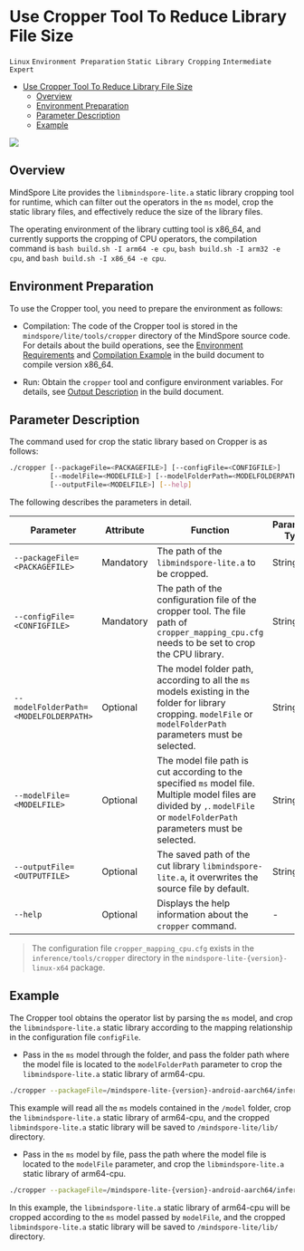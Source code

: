 # Use Cropper Tool To Reduce Library File Size

`Linux` `Environment Preparation` `Static Library Cropping` `Intermediate` `Expert`

<!-- TOC -->

- [Use Cropper Tool To Reduce Library File Size](#use-cropper-tool-to-reduce-library-file-size)
    - [Overview](#overview)
    - [Environment Preparation](#environment-preparation)
    - [Parameter Description](#parameter-description)
    - [Example](#example)

<!-- /TOC -->

<a href="https://gitee.com/mindspore/docs/blob/r1.2/tutorials/lite/source_en/use/cropper_tool.md" target="_blank"><img src="../_static/logo_source.png"></a>

## Overview

MindSpore Lite provides the `libmindspore-lite.a` static library cropping tool for runtime, which can filter out the operators in the `ms` model, crop the static library files, and effectively reduce the size of the library files.

The operating environment of the library cutting tool is x86_64, and currently supports the cropping of CPU operators, the compilation command is `bash build.sh -I arm64 -e cpu`, `bash build.sh -I arm32 -e cpu`, and `bash build.sh -I x86_64 -e cpu`.

## Environment Preparation

To use the Cropper tool, you need to prepare the environment as follows:

- Compilation: The code of the Cropper tool is stored in the `mindspore/lite/tools/cropper` directory of the MindSpore source code. For details about the build operations, see the [Environment Requirements](https://www.mindspore.cn/tutorial/lite/en/r1.2/use/build.html#environment-requirements) and [Compilation Example](https://www.mindspore.cn/tutorial/lite/en/r1.2/use/build.html#compilation-example) in the build document to compile version x86_64.

- Run: Obtain the `cropper` tool and configure environment variables. For details, see [Output Description](https://www.mindspore.cn/tutorial/lite/en/r1.2/use/build.html#output-description) in the build document.

## Parameter Description

The command used for crop the static library based on Cropper is as follows:

```bash
./cropper [--packageFile=<PACKAGEFILE>] [--configFile=<CONFIGFILE>]
          [--modelFile=<MODELFILE>] [--modelFolderPath=<MODELFOLDERPATH>]
          [--outputFile=<MODELFILE>] [--help]
```

The following describes the parameters in detail.

| Parameter                                  | Attribute | Function                                                     | Parameter Type | Default Value | Value Range |
| ------------------------------------- | -------- | ------------------------------------------------------------ | -------- | ------ | -------- |
| `--packageFile=<PACKAGEFILE>`         | Mandatory       |The path of the `libmindspore-lite.a` to be cropped.                  | String   | -      | -        |
| `--configFile=<CONFIGFILE>`           | Mandatory       | The path of the configuration file of the cropper tool. The file path of `cropper_mapping_cpu.cfg` needs to be set to crop the CPU library. | String   | -      | -        |
| `--modelFolderPath=<MODELFOLDERPATH>` | Optional       | The model folder path, according to all the `ms` models existing in the folder for library cropping. `modelFile` or `modelFolderPath` parameters must be selected. | String   | -      | -        |
| `--modelFile=<MODELFILE>`             | Optional       | The model file path is cut according to the specified `ms` model file. Multiple model files are divided by `,`. `modelFile` or `modelFolderPath` parameters must be selected. | String   | -      | -        |
| `--outputFile=<OUTPUTFILE>`           | Optional       | The saved path of the cut library `libmindspore-lite.a`, it overwrites the source file by default. | String   | -      | -        |
| `--help`                              | Optional       | Displays the help information about the `cropper` command. | -        | -      | -        |

> The configuration file `cropper_mapping_cpu.cfg` exists in the `inference/tools/cropper` directory in the `mindspore-lite-{version}-linux-x64` package.

## Example

The Cropper tool obtains the operator list by parsing the `ms` model, and crop the `libmindspore-lite.a` static library according to the mapping relationship in the configuration file `configFile`.

- Pass in the `ms` model through the folder, and pass the folder path where the model file is located to the `modelFolderPath` parameter to crop the `libmindspore-lite.a` static library of arm64-cpu.

```bash
./cropper --packageFile=/mindspore-lite-{version}-android-aarch64/inference/lib/libmindspore-lite.a --configFile=./cropper_mapping_cpu.cfg --modelFolderPath=/model --outputFile=/mindspore-lite/lib/libmindspore-lite.a
```

This example will read all the `ms` models contained in the `/model` folder, crop the `libmindspore-lite.a` static library of arm64-cpu, and the cropped `libmindspore-lite.a` static library will be saved to `/mindspore-lite/lib/` directory.

- Pass in the `ms` model by file, pass the path where the model file is located to the `modelFile` parameter, and crop the `libmindspore-lite.a` static library of arm64-cpu.

```bash
./cropper --packageFile=/mindspore-lite-{version}-android-aarch64/inference/lib/libmindspore-lite.a --configFile=./cropper_mapping_cpu.cfg --modelFile=/model/lenet.ms,/model/retinaface.ms  --outputFile=/mindspore-lite/lib/libmindspore-lite.a
```

In this example, the `libmindspore-lite.a` static library of arm64-cpu will be cropped according to the `ms` model passed by `modelFile`, and the cropped `libmindspore-lite.a` static library will be saved to `/mindspore-lite/lib/` directory.
